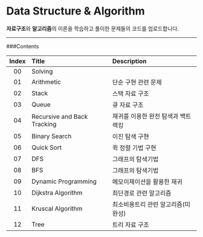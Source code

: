 Data Structure & Algorithm
===================


**자료구조**와 **알고리즘**의 이론을 학습하고 풀이한 문제들의 코드를 업로드합니다.

--------
###Contents

| Index| Title                       | Description                     |
| :--: | :-------------------------- | :-------------------------------|
|  00  | Solving                     |                                 |
|  01  | Arithmetic                  |  단순 구현 관련 문제               |
|  02  | Stack                       |  스택 자료 구조                   |
|  03  | Queue                       |  큐 자료 구조                     |
|  04  | Recursive and Back Tracking |  재귀를 이용한 완전 탐색과 백트랙킹  |
|  05  | Binary Search               |  이진 탐색 구현                   |
|  06  | Quick Sort                  |  퀵 정렬 기법 구현                 |
|  07  | DFS                         |  그래프의 탐색기법                 |
|  08  | BFS                         |  그래프의 탐색기법                 |
|  09  | Dynamic Programming         |  메모이제이션을 활용한 재귀          |
|  10  | Dijkstra Algorithm          |  최단경로 관련 알고리즘             |
|  11  | Kruscal Algorithm           |  최소비용트리 관련 알고리즘(미완성)   |
|  12  | Tree                        |  트리 자료 구조                    |
